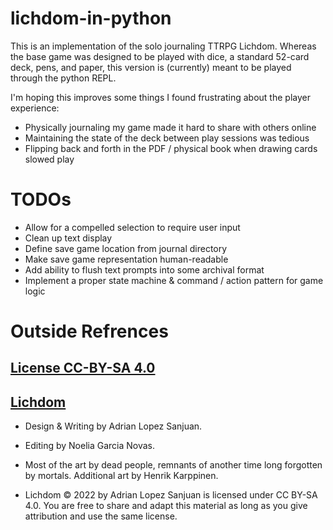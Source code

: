 # lichdom-in-python
This is an implementation of the solo journaling TTRPG Lichdom.  Whereas the base game was designed to be played
with dice, a standard 52-card deck, pens, and paper, this version is (currently) meant to be played through the
python REPL.

I'm hoping this improves some things I found frustrating about the player experience:
* Physically journaling my game made it hard to share with others online
* Maintaining the state of the deck between play sessions was tedious
* Flipping back and forth in the PDF / physical book when drawing cards slowed play

# TODOs
* Allow for a compelled selection to require user input
* Clean up text display
* Define save game location from journal directory
* Make save game representation human-readable
* Add ability to flush text prompts into some archival format
* Implement a proper state machine & command / action pattern for game logic

# Outside Refrences

## [License CC-BY-SA 4.0](https://creativecommons.org/licenses/by-sa/4.0/)

## [Lichdom](https://preview.drivethrurpg.com/en/product/399971/Lichdom--A-solo-RPG-about-the-perilous-journey-of-a-sorcerer-towards-immortality)

* Design & Writing by Adrian Lopez Sanjuan.
* Editing by Noelia Garcia Novas.
* Most of the art by dead people, remnants of another time long
forgotten by mortals. Additional art by Henrik Karppinen.

* Lichdom © 2022 by Adrian Lopez Sanjuan is licensed under
CC BY-SA 4.0. You are free to share and adapt this material as
long as you give attribution and use the same license.